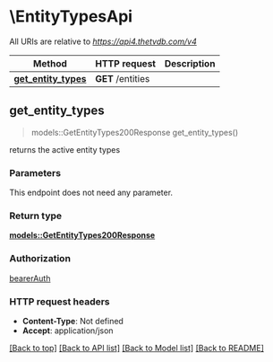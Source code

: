 # \EntityTypesApi

All URIs are relative to *https://api4.thetvdb.com/v4*

Method | HTTP request | Description
------------- | ------------- | -------------
[**get_entity_types**](EntityTypesApi.md#get_entity_types) | **GET** /entities | 



## get_entity_types

> models::GetEntityTypes200Response get_entity_types()


returns the active entity types

### Parameters

This endpoint does not need any parameter.

### Return type

[**models::GetEntityTypes200Response**](getEntityTypes_200_response.md)

### Authorization

[bearerAuth](../README.md#bearerAuth)

### HTTP request headers

- **Content-Type**: Not defined
- **Accept**: application/json

[[Back to top]](#) [[Back to API list]](../README.md#documentation-for-api-endpoints) [[Back to Model list]](../README.md#documentation-for-models) [[Back to README]](../README.md)

